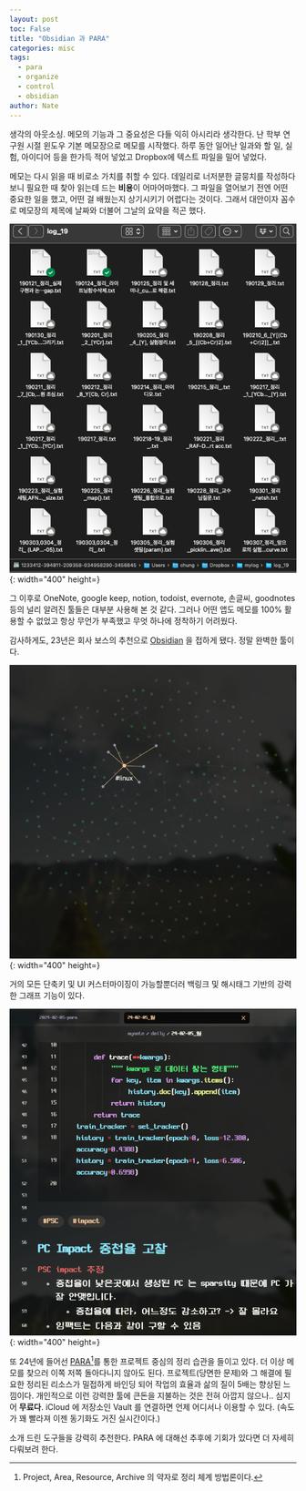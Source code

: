 ```yaml
---
layout: post
toc: False
title: "Obsidian 과 PARA"
categories: misc
tags:
  - para
  - organize
  - control
  - obsidian
author: Nate
---
```


생각의 아웃소싱. 메모의 기능과 그 중요성은 다들 익히 아시리라 생각한다. 난 학부 연구원 시절 윈도우 기본 메모장으로 메모를 시작했다. 하루 동안 일어난 일과와 할 일, 실험, 아이디어 등을 한가득 적어 넣었고 Dropbox에 텍스트 파일을 밀어 넣었다.

메모는 다시 읽을 때 비로소 가치를 취할 수 있다. 데일리로 너저분한 글뭉치를 작성하다 보니 필요한 때 찾아 읽는데 드는 **비용**이 어마어마했다. 그 파일을 열어보기 전엔 어떤 중요한 일을 했고, 어떤 걸 배웠는지 상기시키기 어렵다는 것이다. 그래서 대안이자 꼼수로 메모장의 제목에 날짜와 더불어 그날의 요약을 적곤 했다.

![img](/imgs/2024-02-05-obsidian-para/1.png){: width="400" height=}


그 이후로 OneNote, google keep, notion, todoist, evernote, 손글씨, goodnotes 등의 널리 알려진 툴들은 대부분 사용해 본 것 같다. 그러나 어떤 앱도 메모를 100% 활용할 수 없었고 항상 무언가 부족했고 무엇 하나에 정착하기 어려웠다.

감사하게도, 23년은 회사 보스의 추천으로 [Obsidian](https://obsidian.md/) 을 접하게 됐다. 정말 완벽한 툴이다. 

![img](/imgs/2024-02-05-obsidian-para/2.png){: width="400" height=}

거의 모든 단축키 및 UI 커스터마이징이 가능할뿐더러 백링크 및 해시태그 기반의 강력한 그래프 기능이 있다. 

![img](/imgs/2024-02-05-obsidian-para/3.png){: width="400" height=}

또 24년에 들어선 [PARA](https://fortelabs.com/blog/para/)[^1]를 통한 프로젝트 중심의 정리 습관을 들이고 있다. 더 이상 메모를 찾으러 이쪽 저쪽 돌아다니지 않아도 된다. 프로젝트(당면한 문제)와 그 해결에 필요한 정리된 리소스가 밀접하게 바인딩 되어 작업의 효율과 삶의 질이 5배는 향상된 느낌이다. 개인적으로 이런 강력한 툴에 큰돈을 지불하는 것은 전혀 아깝지 않으나.. 심지어 **무료다**. iCloud 에 저장소인 Vault 를 연결하면 언제 어디서나 이용할 수 있다. (속도가 꽤 빨라져 이젠 동기화도 거진 실시간이다.)

소개 드린 도구들을 강력히 추천한다. PARA 에 대해선 추후에 기회가 있다면 더 자세히 다뤄보려 한다.

[^1]: Project, Area, Resource, Archive 의 약자로 정리 체계 방법론이다.
